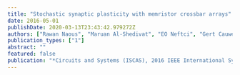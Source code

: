 ```yaml
---
title: "Stochastic synaptic plasticity with memristor crossbar arrays"
date: 2016-05-01
publishDate: 2020-03-13T23:43:42.979272Z
authors: ["Rawan Naous", "Maruan Al-Shedivat", "EO Neftci", "Gert Cauwenberghs", "Khaled Nabil Salama"]
publication_types: ["1"]
abstract: ""
featured: false
publication: "*Circuits and Systems (ISCAS), 2016 IEEE International Symposium on*"
---
```


